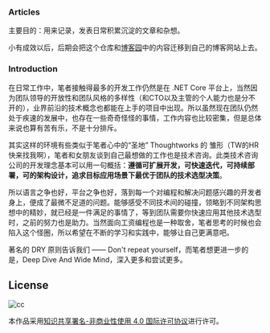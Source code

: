 ### Articles

主要目的：用来记录，发表日常积累沉淀的文章和杂想。

小有成效以后，后期会把这个仓库和[博客园](http://www.cnblogs.com/wddpct)中的内容迁移到自己的博客网站上去。

### Introduction

在日常工作中，笔者接触得最多的开发工作仍然是在 .NET Core 平台上，当然因为团队领导的开放性和团队风格的多样性（和CTO以及主管的个人能力也是分不开的），业界前沿的技术概念也都能在上手的项目中出现。所以虽然现在团队仍然处于疾速的发展中，也存在一些奇奇怪怪的事情，工作内容也比较密集，但是总体来说也算有苦有乐，不是十分排斥。

其实这样的环境有些类似于笔者心中的“圣地” Thoughtworks 的 雏形（TW的HR快来找我啊），笔者和女朋友谈到自己最想做的工作也是技术咨询。此类技术咨询公司的开发理念基本可以用一句概括：**遵循可扩展开发，可快速迭代，可持续部署，可的架构设计，追求目标应用场景下最优于团队的技术选型决策**。

所以语言之争也好，平台之争也好，落到每一个对编程和解决问题感兴趣的开发者身上，便成了最微不足道的问题。能够感受不同技术间的碰撞，领略到不同架构思想中的精妙，就已经是一件满足的事情了，等到团队需要你快速应用其他技术选型时，之前的努力也是助力。当然面向工资编程也是一种取舍，笔者思考的时候也会陷入这个怪圈，所以希望在不断的学习和实践中，能够让自己更满意吧。

著名的 DRY 原则告诉我们 —— Don't repeat yourself，而笔者想更进一步的是，Deep Dive And Wide Mind，深入更多和尝试更多。

## License

![cc](https://i.creativecommons.org/l/by-nc/4.0/88x31.png)

本作品采用[知识共享署名-非商业性使用 4.0 国际许可协议](http://creativecommons.org/licenses/by-nc/4.0/)进行许可。

